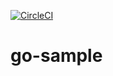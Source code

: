[![CircleCI](https://circleci.com/gh/y-o-u/go-sample.svg?style=svg)](https://circleci.com/gh/y-o-u/go-sample)
# go-sample

